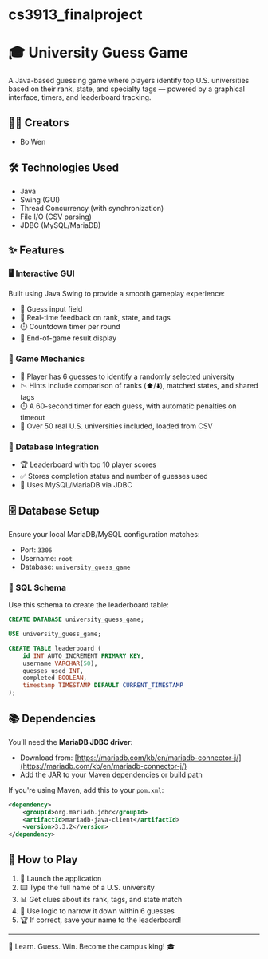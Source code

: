 # cs3913_finalproject
# 🎓 University Guess Game  
A Java-based guessing game where players identify top U.S. universities based on their rank, state, and specialty tags — powered by a graphical interface, timers, and leaderboard tracking.

## 👨‍💻 Creators  
- Bo Wen  

## 🛠️ Technologies Used  
- Java  
- Swing (GUI)  
- Thread Concurrency (with synchronization)  
- File I/O (CSV parsing)  
- JDBC (MySQL/MariaDB)  

## ✨ Features  

### 🖥️ Interactive GUI  
Built using Java Swing to provide a smooth gameplay experience:  
- 🎯 Guess input field  
- 🧠 Real-time feedback on rank, state, and tags  
- ⏱️ Countdown timer per round  
- 🏁 End-of-game result display  

### 🧩 Game Mechanics  
- 🎯 Player has 6 guesses to identify a randomly selected university  
- 📉 Hints include comparison of ranks (⬆️/⬇️), matched states, and shared tags  
- ⏱️ A 60-second timer for each guess, with automatic penalties on timeout  
- 🏫 Over 50 real U.S. universities included, loaded from CSV  

### 💾 Database Integration  
- 🏆 Leaderboard with top 10 player scores  
- ✅ Stores completion status and number of guesses used  
- 💽 Uses MySQL/MariaDB via JDBC  

## 🗄️ Database Setup  
Ensure your local MariaDB/MySQL configuration matches:  
- Port: `3306`  
- Username: `root`  
- Database: `university_guess_game`  

### 🧱 SQL Schema  
Use this schema to create the leaderboard table:  
```sql
CREATE DATABASE university_guess_game;

USE university_guess_game;

CREATE TABLE leaderboard (
    id INT AUTO_INCREMENT PRIMARY KEY,
    username VARCHAR(50),
    guesses_used INT,
    completed BOOLEAN,
    timestamp TIMESTAMP DEFAULT CURRENT_TIMESTAMP
);
```  

## 📚 Dependencies  
You’ll need the **MariaDB JDBC driver**:  
- Download from: [https://mariadb.com/kb/en/mariadb-connector-j/](https://mariadb.com/kb/en/mariadb-connector-j/)  
- Add the JAR to your Maven dependencies or build path  

If you're using Maven, add this to your `pom.xml`:
```xml
<dependency>
    <groupId>org.mariadb.jdbc</groupId>
    <artifactId>mariadb-java-client</artifactId>
    <version>3.3.2</version>
</dependency>
```

## 🎯 How to Play  
1. 🚀 Launch the application  
2. ⌨️ Type the full name of a U.S. university  
3. 📊 Get clues about its rank, tags, and state match  
4. 🧠 Use logic to narrow it down within 6 guesses  
5. 🏆 If correct, save your name to the leaderboard!  

---  
📘 Learn. Guess. Win. Become the campus king! 🎓

